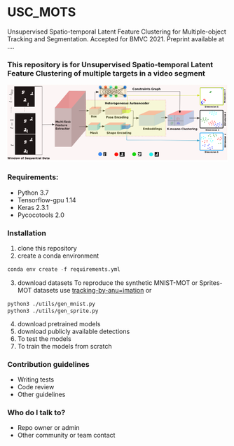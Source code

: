 # USC_MOTS #

Unsupervised Spatio-temporal Latent Feature Clustering for Multiple-object Tracking and Segmentation. Accepted for BMVC 2021. Preprint available at ....

### This repository is for Unsupervised Spatio-temporal Latent Feature Clustering of multiple targets in a video segment ###
![model_diagramv1](images/model_diagramv1.PNG)
### Requirements: ###
* Python 3.7 
* Tensorflow-gpu 1.14
* Keras 2.3.1
* Pycocotools 2.0

### Installation ###

1. clone this repository
2. create a conda environment
```python
conda env create -f requirements.yml
```
3. download datasets
To reproduce the synthetic MNIST-MOT or Sprites-MOT datasets use [tracking-by-anu=imation](https://github.com/zhen-he/tracking-by-animation.git) or 
```shell
python3 ./utils/gen_mnist.py
python3 ./utils/gen_sprite.py
```
4. download pretrained models
5. download publicly available detections
6. To test the models
7. To train the models from scratch

### Contribution guidelines ###

* Writing tests
* Code review
* Other guidelines

### Who do I talk to? ###

* Repo owner or admin
* Other community or team contact
